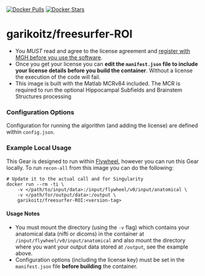 [![Docker Pulls](https://img.shields.io/docker/pulls/scitran/freesurfer-recon-all.svg)](https://hub.docker.com/r/garikoitz/freesurfer-ROI/)
[![Docker Stars](https://img.shields.io/docker/stars/scitran/freesurfer-recon-all.svg)](https://hub.docker.com/r/garikoitz/freesurfer-ROI/)
# garikoitz/freesurfer-ROI


* You *MUST* read and agree to the license agreement and [register with MGH before you use the software](https://surfer.nmr.mgh.harvard.edu/registration.html).
* Once you get your license you can **edit the `manifest.json` file to include your license details before you build the container**. Without a license the execution of the code will fail.
* This image is built with the Matlab MCRv84 included. The MCR is required to run the optional Hippocampal Subfields and Brainstem Structures processing


### Configuration Options ###
Configuration for running the algorithm (and adding the license) are defined within `config.json`. 


### Example Local Usage ###
This Gear is designed to run within [Flywheel](https://flywheel.io), however you can run this Gear locally. To run ```recon-all``` from this image you can do the following:
```
# Update it to the actual call and for Singularity
docker run --rm -ti \
    -v </path/to/input/data>:/input/flywheel/v0/input/anatomical \
    -v </path/for/output/data>:/output \
    garikoitz/freesurfer-ROI:<version-tag>
```

#### Usage Notes ####
* You must mount the directory (using the `-v` flag) which contains your anatomical data (nifti or dicoms) in the container at `/input/flywheel/v0/input/anatomical` and also mount the directory where you want your output data stored at `/output`, see the example above.
* Configuration options (including the license key) must be set in the `manifest.json` file **before building** the container.
